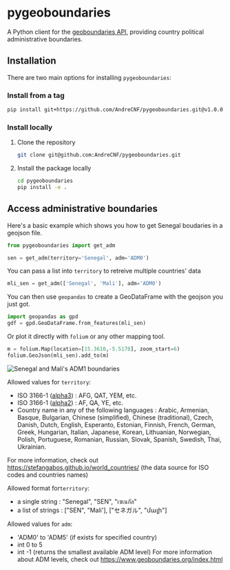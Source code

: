 # pygeoboundaries
A Python client for the [geoboundaries API](https://www.geoboundaries.org/api.html), providing country political administrative boundaries.

## Installation

There are two main options for installing `pygeoboundaries`:

### Install from a tag

```bash
pip install git+https://github.com/AndreCNF/pygeoboundaries.git@v1.0.0
```

### Install locally

1. Clone the repository
    ```bash
    git clone git@github.com:AndreCNF/pygeoboundaries.git
    ```
1. Install the package locally
    ```bash
    cd pygeoboundaries
    pip install -e .
    ```

## Access administrative boundaries

Here's a basic example which shows you how to get Senegal boudaries in a geojson file.

```python
from pygeoboundaries import get_adm

sen = get_adm(territory='Senegal', adm='ADM0')
```

You can pass a list into ```territory``` to retreive multiple countries' data

```python
mli_sen = get_adm(['Senegal', 'Mali'], adm='ADM0')
```

You can then use ```geopandas``` to create a GeoDataFrame with the geojson you just got.

```python
import geopandas as gpd
gdf = gpd.GeoDataFrame.from_features(mli_sen)
```

Or plot it directly with ```folium``` or any other mapping tool.

```python
m = folium.Map(location=[15.3610,-5.5178], zoom_start=6)
folium.GeoJson(mli_sen).add_to(m)
```

![Senegal and Mali's ADM1 boundaries](https://i.ibb.co/hmyY5V6/mali-sen.png)

Allowed values for ```territory```: 
* ISO 3166-1 ([alpha3](https://en.wikipedia.org/wiki/ISO_3166-1_alpha-3)) : AFG, QAT, YEM, etc.
* ISO 3166-1 ([alpha2](https://en.wikipedia.org/wiki/ISO_3166-1_alpha-2)) : AF, QA, YE, etc.
* Country name in any of the following languages : Arabic, Armenian, Basque, Bulgarian, Chinese (simplified), Chinese (traditional), Czech, Danish, Dutch, English, Esperanto, Estonian, Finnish, French, German, Greek, Hungarian, Italian, Japanese, Korean, Lithuanian, Norwegian, Polish, Portuguese, Romanian, Russian, Slovak, Spanish, Swedish, Thai, Ukrainian.

For more information, check out https://stefangabos.github.io/world_countries/ (the data source for ISO codes and countries names)
    
Allowed format for```territory```:
* a single string : "Senegal", "SEN", "เซเนกัล" 
* a list of strings : ["SEN", "Mali'], ["セネガル", "մալի"]

Allowed values for ```adm```:
* 'ADM0' to 'ADM5' (if exists for specified country)
* int 0 to 5
* int -1 (returns the smallest available ADM level)
For more information about ADM levels, check out https://www.geoboundaries.org/index.html
